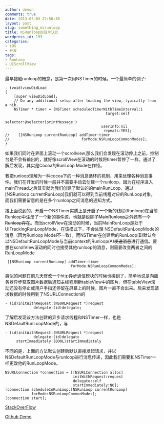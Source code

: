 ```yaml
---
author: demon
comments: true
date: 2013-05-03 22:58:38
layout: post
slug: something_nsrunloop
title: NSRunloop的简单认识
wordpress_id: 193
categories:
- iOS
- 开发
tags:
- RunLoop
- UIScrollView
---
```


最早接触runloop的概念，是第一次用NSTimer的时候。一个最简单的例子:

    
    - (void)viewDidLoad
    {
        [super viewDidLoad];
    	// Do any additional setup after loading the view, typically from a nib.
        NSTimer * timer = [NSTimer scheduledTimerWithTimeInterval:1
                                                  target:self
                                                selector:@selector(printMessage:)
                                                userInfo:nil
                                                 repeats:YES];
    //    [[NSRunLoop currentRunLoop] addTimer:timer
    //                                 forMode:NSRunLoopCommonModes];
    }


如果我们同时在界面上滚动一个scrollview,那么我们会发现在滚动停止之前，控制台是不会有输出的，就好像scrollView在滚动的时候将timer暂停了一样。通过了解后发现，其实是Cocoa的RunLoop Mode在作怪。

我把runloop理解为一种cocoa下的一种消息循环的机制，用来处理各种消息事件。我们在开发的时候一般并不需要手动去创建一个runloop，因为在程序进入mainThread之后其实就为我们创建了默认的的mainRunLoop，通过[NSRunloop currentRunLoop]我们就可以得到当前线程对应的RunLoop对象，而我们需要留意的是在多个runloop之间消息的通知方式。

接上面说到的，开启一个NSTimer实质上是~~开启了一个新的线程(Runloop)~~在当前Runloop中注册了一个新的事件源，~~也就是说除了MainRunloop之外还有一个Runloop存在~~。而当scrollView在滚动的时候，当前MainRunLoop是处于UITrackingRunLoopMode，在该模式下，不会处理 NSDefaultRunLoopMode的消息（因为Runloop Model不一致），而NSTimer在创建后的RunLoop(B)默认会以NSDefaultRunLoopMode与当前context的Runloop(A)~~发送消息~~进行通信。要想在scrollView滚动的同时也接受其他runloop的消息，则需要改变两者之间的RunLoopMode

    
     [[NSRunLoop currentRunLoop] addTimer:timer
                                  forMode:NSRunLoopCommonModes];


类似的问题在前几天修改一个http异步通信模块的时候也碰到了，简单地说是向服务器异步获取图片数据后通知主线程刷新tableView中的图片，但在tableView滚动还没有停止或用户手指还停留在屏幕上的时候，图片一直不会出来。后来发现请求数据的时候用到了NSURLConnection的`
`

    
    - (id)initWithRequest:(NSURLRequest *)request 
                 delegate:(id)delegate;


了解后发现该方法创建的异步请求线程和NSTimer一样，也是NSDefaultRunLoopMode的，与

    
    - (id)initWithRequest:(NSURLRequest *)request 
                 delegate:(id)delegate 
         startImmediately:(BOOL)startImmediately


不同的是，上面的方法默认创建后默认直接发起请求，并以NSDefaultRunLoopMode与runloop进行消息传递，因此我们需要和NSTimer一样更改他的RunLoopMode。

    
    NSURLConnection *connection = [[NSURLConnection alloc]
                                   initWithRequest:request
                                   delegate:self
                                   startImmediately:NO];
    [connection scheduleInRunLoop:[NSRunLoop currentRunLoop]
                forMode:NSRunLoopCommonModes];
    [connection start];


[StackOverFlow](http://stackoverflow.com/questions/1826913/delayed-uiimageview-rendering-in-uitableview)

[Github Demo](https://github.com/demon1105/RunloopDemo)
